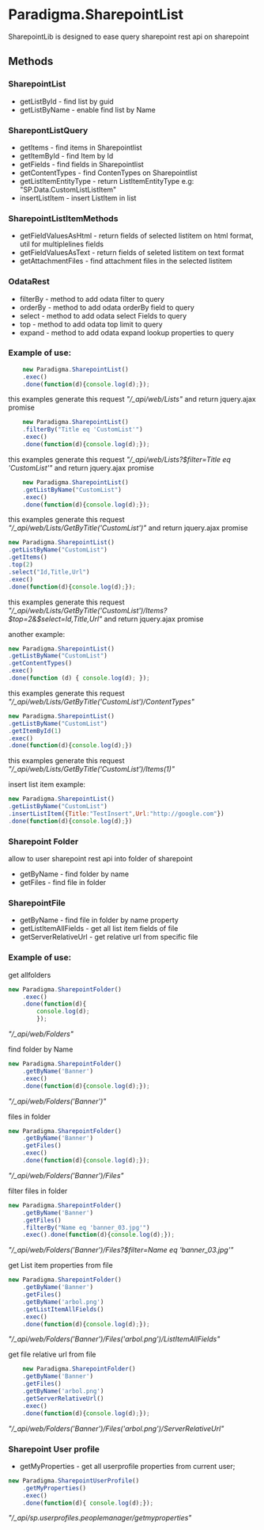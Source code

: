 # Paradigma.SharepointList

SharepointLib is designed to ease query sharepoint rest api on sharepoint

## Methods

### SharepointList

- getListById   - find list by guid
- getListByName - enable find list by Name

### SharepontListQuery
- getItems - find items in Sharepointlist
- getItemById - find Item by Id
- getFields - find fields in Sharepointlist
- getContentTypes - find ContenTypes on Sharepointlist
- getListItemEntityType - return ListItemEntityType e.g: "SP.Data.CustomListListItem"
- insertListItem - insert ListItem in list

### SharepointListItemMethods
- getFieldValuesAsHtml - return fields of selected listitem on html format, util for multiplelines fields 
- getFieldValuesAsText - return fields of seleted listitem on text format
- getAttachmentFiles - find attachment files in the selected listitem

### OdataRest
- filterBy - method to add odata filter to query
- orderBy  - method to add odata orderBy field to query
- select   - method to add odata select Fields to query
- top      - method to add odata top limit to query
- expand   - method to add odata expand lookup properties to query

### Example of use:
```js
    new Paradigma.SharepointList()
    .exec()
    .done(function(d){console.log(d);});
```
this examples generate this request *"/_api/web/Lists"* and return jquery.ajax promise

```js
    new Paradigma.SharepointList()
    .filterBy("Title eq 'CustomList'")
    .exec()
    .done(function(d){console.log(d);});
```
this examples generate this request *"/_api/web/Lists?$filter=Title eq 'CustomList'"* and return jquery.ajax promise

```js
    new Paradigma.SharepointList()
    .getListByName("CustomList")
    .exec()
    .done(function(d){console.log(d);});
```
this examples generate this request *"/_api/web/Lists/GetByTitle('CustomList')"* and return jquery.ajax promise

```js
new Paradigma.SharepointList()
.getListByName("CustomList")
.getItems()
.top(2)
.select("Id,Title,Url")
.exec()
.done(function(d){console.log(d);});
```
this examples generate this request *"/_api/web/Lists/GetByTitle('CustomList')/Items?$top=2&$select=Id,Title,Url"* and return jquery.ajax promise

another example:
```js
new Paradigma.SharepointList()
.getListByName("CustomList")
.getContentTypes()
.exec()
.done(function (d) { console.log(d); });
```
this examples generate this request *"/_api/web/Lists/GetByTitle('CustomList')/ContentTypes"*

```js
new Paradigma.SharepointList()
.getListByName("CustomList")
.getItemById(1)
.exec()
.done(function(d){console.log(d);})
```
this examples generate this request *"/_api/web/Lists/GetByTitle('CustomList')/Items(1)"*

insert list item example:
```js
new Paradigma.SharepointList()
.getListByName("CustomList")
.insertListItem({Title:"TestInsert",Url:"http://google.com"})
.done(function(d){console.log(d);})
```

### Sharepoint Folder
allow to user sharepoint rest api into folder of sharepoint

- getByName - find folder by name  
- getFiles - find file in folder

### SharepointFile

- getByName - find file in folder by name property
- getListItemAllFields - get all list item fields of file
- getServerRelativeUrl - get relative url from specific file

### Example of use:

get allfolders
```js
new Paradigma.SharepointFolder()
    .exec()
    .done(function(d){
        console.log(d);
        });
```

*"/_api/web/Folders"*

find folder by Name
```js
new Paradigma.SharepointFolder()
    .getByName('Banner')
    .exec()
    .done(function(d){console.log(d);});
```
*"/_api/web/Folders('Banner')"*

files in folder
```js
new Paradigma.SharepointFolder()
    .getByName('Banner')
    .getFiles()
    .exec()
    .done(function(d){console.log(d);});
```
*"/_api/web/Folders('Banner')/Files"*

filter files in folder
```js
new Paradigma.SharepointFolder()
    .getByName('Banner')
    .getFiles()
    .filterBy("Name eq 'banner_03.jpg'")
    .exec().done(function(d){console.log(d);});
```
*"/_api/web/Folders('Banner')/Files?$filter=Name eq 'banner_03.jpg'"*

get List item properties from file
```js
new Paradigma.SharepointFolder()
    .getByName('Banner')
    .getFiles()
    .getByName('arbol.png')
    .getListItemAllFields()
    .exec()
    .done(function(d){console.log(d);});
```
*"/_api/web/Folders('Banner')/Files('arbol.png')/ListItemAllFields"*

get file relative url from file
```js 
    new Paradigma.SharepointFolder()
    .getByName('Banner')
    .getFiles()
    .getByName('arbol.png')
    .getServerRelativeUrl()
    .exec()
    .done(function(d){console.log(d);});
```
*"/_api/web/Folders('Banner')/Files('arbol.png')/ServerRelativeUrl"*

### Sharepoint User profile

- getMyProperties - get all userprofile properties from current user;

```js
new Paradigma.SharepointUserProfile()
    .getMyProperties()
    .exec()
    .done(function(d){ console.log(d);});
```
*"/_api/sp.userprofiles.peoplemanager/getmyproperties"*